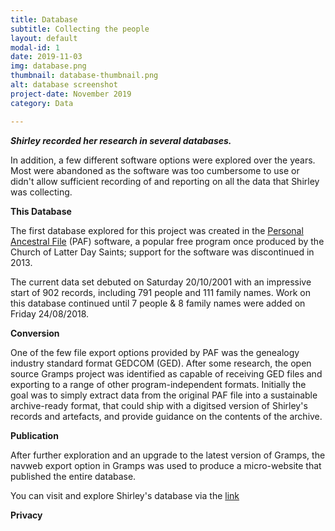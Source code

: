 ```yaml
---
title: Database
subtitle: Collecting the people
layout: default
modal-id: 1
date: 2019-11-03
img: database.png
thumbnail: database-thumbnail.png
alt: database screenshot
project-date: November 2019
category: Data

---
```


***Shirley recorded her research in several databases.***

In addition, a few different software options were explored over the years. Most were abandoned as the software was too cumbersome to use or didn't allow sufficient recording of and reporting on all the data that Shirley was collecting.

**This Database**

The first database explored for this project was created in the [Personal Ancestral File](https://en.wikipedia.org/wiki/Personal_Ancestral_File) (PAF) software, a popular free program once produced by the Church of Latter Day Saints; support for the software was discontinued in 2013.

The current data set debuted on Saturday 20/10/2001 with an impressive start of 902 records, including 791 people and 111 family names. Work on this database continued until 7 people & 8 family names were added on Friday 24/08/2018.

**Conversion**

One of the few file export options provided by PAF was the genealogy industry standard format GEDCOM (GED).
After some research, the open source Gramps project was identified as capable of receiving GED files and exporting to a range of other program-independent formats.
Initially the goal was to simply extract data from the original PAF file into a sustainable archive-ready format, that could ship with a digitsed version of Shirley's records and artefacts, and provide guidance on the contents of the archive.

**Publication**

After further exploration and an upgrade to the latest version of Gramps, the navweb export option in Gramps was used to produce a micro-website that published the entire database.

You can visit and explore Shirley's database via the [link](database/index.html)

**Privacy**
